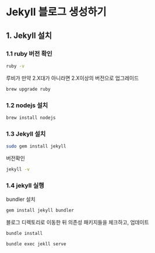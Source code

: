 # Jekyll 블로그 생성하기

## 1. Jekyll 설치

### 1.1 ruby 버전 확인

```bash
ruby -v
```

루비가 만약 2.X대가 아니라면 2.X이상의 버전으로 업그레이드

```bash
brew upgrade ruby
```

### 1.2 nodejs 설치

```bash
brew install nodejs
```

### 1.3 Jekyll 설치

```bash
sudo gem install jekyll
```

버전확인

```bash
jekyll -v
```

### 1.4 jekyll 실행

bundler 설치

```bash
gem install jekyll bundler
```

블로그 디렉토리로 이동한 뒤 의존성 패키지들을 체크하고, 업데이트

```bash
bundle install
```

```bash
bundle exec jekll serve
```
